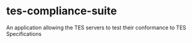# tes-compliance-suite
An application allowing the TES servers to test their conformance to TES Specifications
